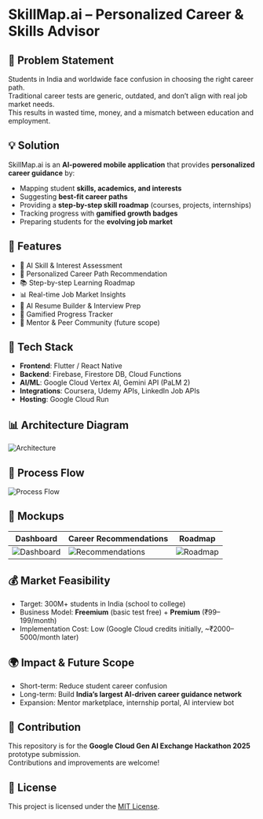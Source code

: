 # SkillMap.ai – Personalized Career & Skills Advisor

## 📌 Problem Statement
Students in India and worldwide face confusion in choosing the right career path.  
Traditional career tests are generic, outdated, and don’t align with real job market needs.  
This results in wasted time, money, and a mismatch between education and employment.

## 💡 Solution
SkillMap.ai is an **AI-powered mobile application** that provides **personalized career guidance** by:
- Mapping student **skills, academics, and interests**
- Suggesting **best-fit career paths**
- Providing a **step-by-step skill roadmap** (courses, projects, internships)
- Tracking progress with **gamified growth badges**
- Preparing students for the **evolving job market**

## 🚀 Features
- 🧠 AI Skill & Interest Assessment  
- 🎯 Personalized Career Path Recommendation  
- 📚 Step-by-step Learning Roadmap  
- 📊 Real-time Job Market Insights  
- 📝 AI Resume Builder & Interview Prep  
- 🏅 Gamified Progress Tracker  
- 🤝 Mentor & Peer Community (future scope)  

## 🔧 Tech Stack
- **Frontend**: Flutter / React Native  
- **Backend**: Firebase, Firestore DB, Cloud Functions  
- **AI/ML**: Google Cloud Vertex AI, Gemini API (PaLM 2)  
- **Integrations**: Coursera, Udemy APIs, LinkedIn Job APIs  
- **Hosting**: Google Cloud Run  

## 📊 Architecture Diagram
![Architecture](docs/architecture_diagram.png)

## 🔄 Process Flow
![Process Flow](docs/process_flow.png)

## 📱 Mockups
| Dashboard | Career Recommendations | Roadmap |
|-----------|------------------------|---------|
| ![Dashboard](assets/dashboard_mockup.png) | ![Recommendations](assets/recommendation_mockup.png) | ![Roadmap](assets/roadmap_mockup.png) |

## 💰 Market Feasibility
- Target: 300M+ students in India (school to college)  
- Business Model: **Freemium** (basic test free) + **Premium** (₹99–199/month)  
- Implementation Cost: Low (Google Cloud credits initially, ~₹2000–5000/month later)  

## 🌍 Impact & Future Scope
- Short-term: Reduce student career confusion  
- Long-term: Build **India’s largest AI-driven career guidance network**  
- Expansion: Mentor marketplace, internship portal, AI interview bot  

## 🤝 Contribution
This repository is for the **Google Cloud Gen AI Exchange Hackathon 2025** prototype submission.  
Contributions and improvements are welcome!  

## 📜 License
This project is licensed under the [MIT License](LICENSE).

